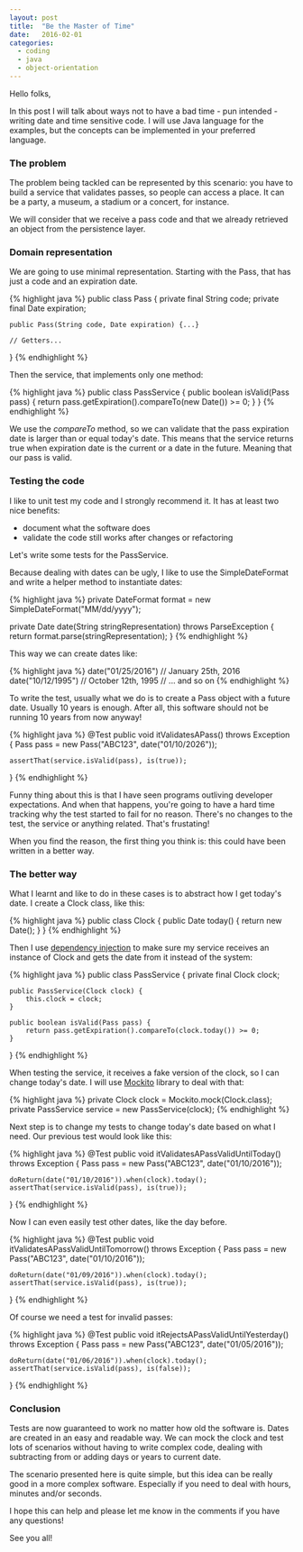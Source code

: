 ```yaml
---
layout: post
title:  "Be the Master of Time"
date:   2016-02-01
categories:
  - coding
  - java
  - object-orientation
---
```

Hello folks,

In this post I will talk about ways not to have a bad time - pun intended - writing date and time sensitive code.
I will use Java language for the examples, but the concepts can be implemented in your preferred language.

### The problem

The problem being tackled can be represented by this scenario:
you have to build a service that validates passes, so people can access a place.
It can be a party, a museum, a stadium or a concert, for instance.

We will consider that we receive a pass code and that we already retrieved
an object from the persistence layer.

### Domain representation

We are going to use minimal representation. Starting with the Pass, that has just a code and an expiration date.

{% highlight java %}
public class Pass {
    private final String code;
    private final Date expiration;

    public Pass(String code, Date expiration) {...}

    // Getters...
}
{% endhighlight %}

Then the service, that implements only one method:

{% highlight java %}
public class PassService {
    public boolean isValid(Pass pass) {
        return pass.getExpiration().compareTo(new Date()) >= 0;
    }
}
{% endhighlight %}

We use the *compareTo* method, so we can validate that the pass expiration date is larger than or equal today's date.
This means that the service returns true when expiration date is the current or a date in the future.
Meaning that our pass is valid.

### Testing the code

I like to unit test my code and I strongly recommend it.
It has at least two nice benefits:

* document what the software does 
* validate the code still works after changes or refactoring

Let's write some tests for the PassService.

Because dealing with dates can be ugly, I like to use the SimpleDateFormat and write a helper method to instantiate dates:

{% highlight java %}
private DateFormat format = new SimpleDateFormat("MM/dd/yyyy");

private Date date(String stringRepresentation) throws ParseException {
    return format.parse(stringRepresentation);
}
{% endhighlight %}

This way we can create dates like:

{% highlight java %}
date("01/25/2016") // January 25th, 2016
date("10/12/1995") // October 12th, 1995
// ... and so on
{% endhighlight %}

To write the test, usually what we do is to create a Pass object with a future date.
Usually 10 years is enough. After all, this software should not be running 10 years from now anyway!

{% highlight java %}
@Test
public void itValidatesAPass() throws Exception {
    Pass pass = new Pass("ABC123", date("01/10/2026"));

    assertThat(service.isValid(pass), is(true));
}
{% endhighlight %}

Funny thing about this is that I have seen programs outliving developer expectations.
And when that happens, you're going to have a hard time tracking why the test started to fail for no reason.
There's no changes to the test, the service or anything related. That's frustating!

When you find the reason, the first thing you think is: this could have been written in a better way.

### The better way

What I learnt and like to do in these cases is to abstract how I get today's date.
I create a Clock class, like this:

{% highlight java %}
public class Clock {
    public Date today() {
        return new Date();
    }
}
{% endhighlight %}

Then I use [dependency injection](https://en.wikipedia.org/wiki/Dependency_injection) to make sure my service receives an instance of Clock
and gets the date from it instead of the system:

{% highlight java %}
public class PassService {
    private final Clock clock;

    public PassService(Clock clock) {
        this.clock = clock;
    }

    public boolean isValid(Pass pass) {
        return pass.getExpiration().compareTo(clock.today()) >= 0;
    }
}
{% endhighlight %}

When testing the service, it receives a fake version of the clock, so I can change today's date.
I will use [Mockito](http://mockito.org/) library to deal with that:

{% highlight java %}
private Clock clock = Mockito.mock(Clock.class);
private PassService service = new PassService(clock);
{% endhighlight %}

Next step is to change my tests to change today's date based on what I need. Our previous test  would look like this:

{% highlight java %}
@Test
public void itValidatesAPassValidUntilToday() throws Exception {
    Pass pass = new Pass("ABC123", date("01/10/2016"));

    doReturn(date("01/10/2016")).when(clock).today();
    assertThat(service.isValid(pass), is(true));
}
{% endhighlight %}

Now I can even easily test other dates, like the day before.

{% highlight java %}
@Test
public void itValidatesAPassValidUntilTomorrow() throws Exception {
    Pass pass = new Pass("ABC123", date("01/10/2016"));

    doReturn(date("01/09/2016")).when(clock).today();
    assertThat(service.isValid(pass), is(true));
}
{% endhighlight %}

Of course we need a test for invalid passes:

{% highlight java %}
@Test
public void itRejectsAPassValidUntilYesterday() throws Exception {
    Pass pass = new Pass("ABC123", date("01/05/2016"));

    doReturn(date("01/06/2016")).when(clock).today();
    assertThat(service.isValid(pass), is(false));
}
{% endhighlight %}

### Conclusion

Tests are now guaranteed to work no matter how old the software is.
Dates are created in an easy and readable way.
We can mock the clock and test lots of scenarios without having to write complex code,
dealing with subtracting from or adding days or years to current date.

The scenario presented here is quite simple, but this idea can be
really good in a more complex software.
Especially if you need to deal with hours, minutes and/or seconds.

I hope this can help and please let me know in the comments if you have any questions!

See you all!

